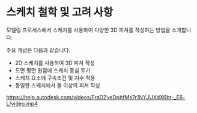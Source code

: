 스케치 철학 및 고려 사항
==============

모델링 프로세스에서 스케치를 사용하여 다양한 3D 피쳐를 작성하는 방법을 소개합니다.

주요 개념은 다음과 같습니다.

*   2D 스케치를 사용하여 3D 피쳐 작성
*   도면 평면 원점에 스케치 중심 두기
*   스케치 요소에 구속조건 및 치수 적용
*   동일한 스케치에서 둘 이상의 피쳐 작성

https://help.autodesk.com/videos/FraDZyeDphfMs7r1NYJUXdX6bt-_E6-L/video.mp4